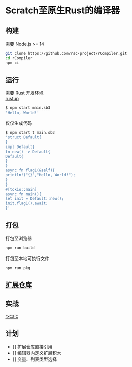 # Scratch至原生Rust的编译器

## 构建
需要 Node.js >= 14
```sh
git clone https://github.com/rsc-project/rCompiler.git
cd rCompiler
npm ci
```

## 运行
需要 Rust 开发环境  
[rustup](https://rustup.rs/)
```sh
$ npm start main.sb3
'Hello, World!'
```
仅仅生成代码
```sh
$ npm start t main.sb3
'struct Default{
}
impl Default{
fn new() -> Default{
Default{
}
}
async fn flag1(&self){
println!("{}","Hello, World!");
}
}
#[tokio::main]
async fn main(){
let init = Default::new();
init.flag1().await;
}'
```

## 打包
打包至浏览器
```sh
npm run build
```
打包至本地可执行文件
```sh
npm run pkg
```

## [扩展仓库](https://0832.ink/Gallery)

## 实战
[rxcalc](https://crates.io/crates/rxcalc)

## 计划
- [] 扩展仓库直接引用
- [] 编辑器内定义扩展积木
- [] 变量、列表类型选择
